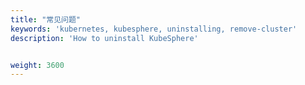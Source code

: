 ```yaml
---
title: "常见问题"
keywords: 'kubernetes, kubesphere, uninstalling, remove-cluster'
description: 'How to uninstall KubeSphere'


weight: 3600
---
```

